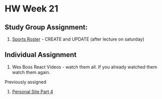 # HW Week 21

## Study Group Assignment:
1. [Sports Roster](https://github.com/nss-nightclass-projects/exercise-vault/blob/master/REACT_sports_roster.md) - CREATE and UPDATE (after lecture on saturday)


## Individual Assignment
1. Wes Boss React Videos - watch them all.  If you already watched them watch them again.

Previously assigned
1. [Personal Site Part 4](https://github.com/nss-nightclass-projects/personal-bio-site-instructions/blob/master/personal-bio-site-04.md)
